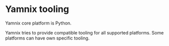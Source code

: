 # Yamnix tooling

Yamnix core platform is Python.

Yamnix tries to provide compatible tooling for all supported platforms.
Some platforms can have own specific tooling.

